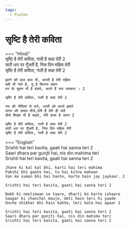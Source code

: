 ```yaml
---
tags:
  - Psalms
---
```

  
# सृष्टि है तेरी कविता  

=== "Hindi"  
    सृष्टि है तेरी कविता, गाती है सन्ना तेरी 2  
    सारी धरा पर गूँजती है, निस दिन महिमा तेरी  
    सृष्टि है तेरी कविता, गाती है सन्ना तेरी 2  

    झरने की कल कल भी, करती है तेरी महिमा  
    पक्षी भी गाते है, तू है कितना महान  
    वन के सुमन भी है हंसते, करते हैं जय जयकार । 2  

    सृष्टि है तेरी कविता, गाती है सन्ना तेरी 2  

    नभ की नीलिमां से तारे, धरती को करते इशारे  
    सागर की चंचल मौजे,देती हैं तेरी ही यादें  
    ऊँचे शिखर भी हैं कहते, तेरी कला है अपार 2  

    सृष्टि है तेरी कविता, गाती है सन्ना तेरी 2  
    सारी धरा पर गूँजती है, निस दिन महिमा तेरी  
    सृष्टि है तेरी कविता, गाती है सन्ना तेरी 2  

=== "English"  
    Srishti hai teri kavita, gaati hai sanna teri 2  
    Saari dhara par gunjti hai, nis din mahima teri  
    Srishti hai teri kavita, gaati hai sanna teri 2  

    Jhane ki kal kal bhi, karti hai teri mahima  
    Pakshi bhi gaate hai, tu hai kitna mahaan  
    Van ke suman bhi hai hante, karte hain jay jaykaar. 2  

    Srishti hai teri kavita, gaati hai sanna teri 2  

    Nabh ki neelimaan se taare, dharti ko karte ishaare  
    Saagar ki chanchal mauje, deti hain teri hi yaade  
    Unche shikhar bhi hain kahte, teri kala hai apaar 2  

    Srishti hai teri kavita, gaati hai sanna teri 2  
    Saari dhara par gunjti hai, nis din mahima teri  
    Srishti hai teri kavita, gaati hai sanna teri 2  